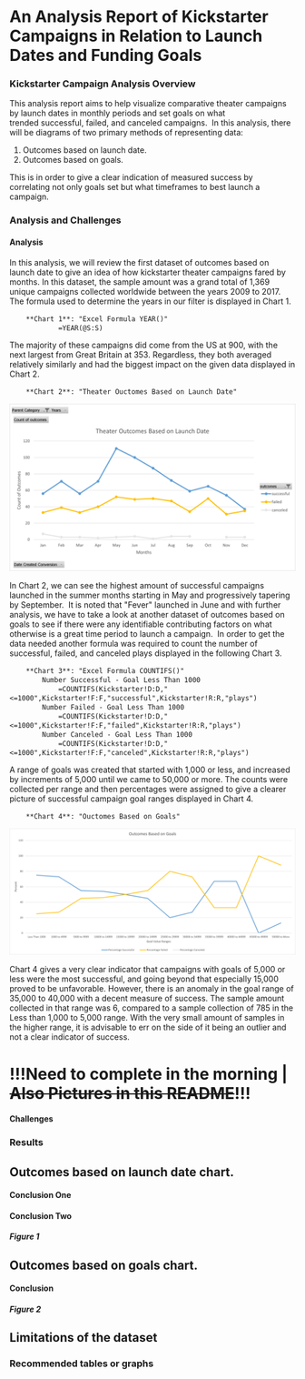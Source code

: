 # An Analysis Report of Kickstarter Campaigns in Relation to Launch Dates and Funding Goals

### Kickstarter Campaign Analysis Overview

This analysis report aims to help visualize comparative theater campaigns by launch dates in monthly periods and set goals on what trended successful, failed, and canceled campaigns.  In this analysis, there will be diagrams of two primary methods of representing data:

1. Outcomes based on launch date.
1. Outcomes based on goals.

This is in order to give a clear indication of measured success by correlating not only goals set but what timeframes to best launch a campaign.

### Analysis and Challenges

#### Analysis

In this analysis, we will review the first dataset of outcomes based on launch date to give an idea of how kickstarter theater campaigns fared by months.  In this dataset, the sample amount was a grand total of 1,369 unique campaigns collected worldwide between the years 2009 to 2017.  The formula used to determine the years in our filter is displayed in Chart 1.

		**Chart 1**: "Excel Formula YEAR()"
				=YEAR(@S:S)

The majority of these campaigns did come from the US at 900, with the next largest from Great Britain at 353.  Regardless, they both averaged relatively similarly and had the biggest impact on the given data displayed in Chart 2.

		**Chart 2**: "Theater Ouctomes Based on Launch Date"
![Theater_Outcomes_vs_Launch](resources/Theater_Outcomes_vs_Launch.png)

In Chart 2, we can see the highest amount of successful campaigns launched in the summer months starting in May and progressively tapering by September.  It is noted that "Fever" launched in June and with further analysis, we have to take a look at another dataset of outcomes based on goals to see if there were any identifiable contributing factors on what otherwise is a great time period to launch a campaign.  In order to get the data needed another formula was required to count the number of successful, failed, and canceled plays displayed in the following Chart 3.

		**Chart 3**: "Excel Formula COUNTIFS()"
			Number Successful - Goal Less Than 1000
				=COUNTIFS(Kickstarter!D:D,"<=1000",Kickstarter!F:F,"successful",Kickstarter!R:R,"plays")
			Number Failed - Goal Less Than 1000
				=COUNTIFS(Kickstarter!D:D,"<=1000",Kickstarter!F:F,"failed",Kickstarter!R:R,"plays")
			Number Canceled - Goal Less Than 1000
				=COUNTIFS(Kickstarter!D:D,"<=1000",Kickstarter!F:F,"canceled",Kickstarter!R:R,"plays")

A range of goals was created that started with 1,000 or less, and increased by increments of 5,000 until we came to 50,000 or more.  The counts were collected per range and then percentages were assigned to give a clearer picture of successful campaign goal ranges displayed in Chart 4.

		**Chart 4**: "Ouctomes Based on Goals"
![Outcomes_vs_Goals](resources/Outcomes_vs_Goals.png)

Chart 4 gives a very clear indicator that campaigns with goals of 5,000 or less were the most successful, and going beyond that especially 15,000 proved to be unfavorable.  However, there is an anomaly in the goal range of 35,000 to 40,000 with a decent measure of success.  The sample amount collected in that range was 6, compared to a sample collection of 785 in the Less than 1,000 to 5,000 range.  With the very small amount of samples in the higher range, it is advisable to err on the side of it being an outlier and not a clear indicator of success.

# !!!Need to complete in the morning | ~~Also Pictures in this README~~!!!

#### Challenges

### Results

## Outcomes based on launch date chart.

#### Conclusion One
#### Conclusion Two

#### *Figure 1*

## Outcomes based on goals chart.

#### Conclusion

#### *Figure 2*

## Limitations of the dataset
### Recommended tables or graphs

